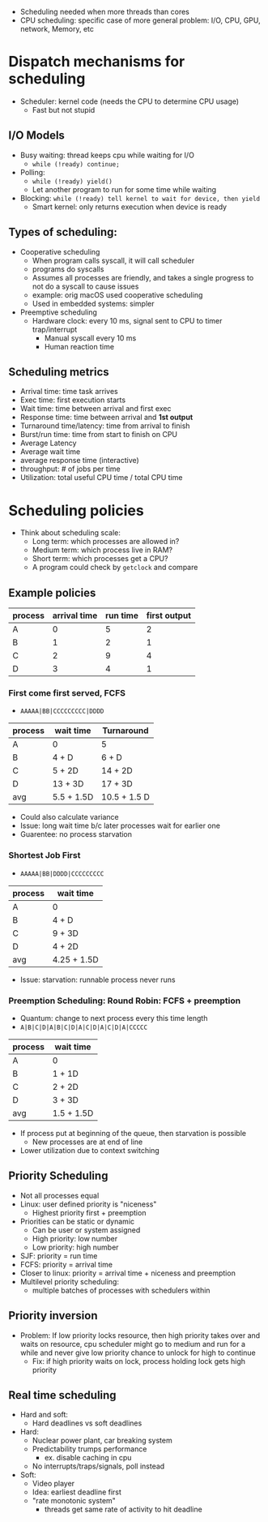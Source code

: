 - Scheduling needed when more threads than cores
- CPU scheduling: specific case of more general problem: I/O, CPU, GPU, network, Memory, etc
# Dispatch mechanisms for scheduling
- Scheduler: kernel code (needs the CPU to determine CPU usage)
	- Fast but not stupid
## I/O Models
- Busy waiting: thread keeps cpu while waiting for I/O
	- `while (!ready) continue;`
- Polling:
	- `while (!ready) yield()`
	- Let another program to run for some time while waiting
- Blocking: `while (!ready) tell kernel to wait for device, then yield`
	- Smart kernel: only returns execution when device is ready
## Types of scheduling:
- Cooperative scheduling
	- When program calls syscall, it will call scheduler
	- programs do syscalls
	- Assumes all processes are friendly, and takes a single progress to not do a syscall to cause issues
	- example: orig macOS used cooperative scheduling
	- Used in embedded systems: simpler
- Preemptive scheduling
	- Hardware clock: every 10 ms, signal sent to CPU to timer trap/interrupt
		- Manual syscall every 10 ms
		- Human reaction time
## Scheduling metrics
- Arrival time: time task arrives
- Exec time: first execution starts
- Wait time: time between arrival and first exec
- Response time: time between arrival and **1st output**
- Turnaround time/latency: time from arrival to finish
- Burst/run time: time from start to finish on CPU
- Average Latency
- Average wait time
- average response time (interactive)
- throughput: # of jobs per time
- Utilization: total useful CPU time / total CPU time
# Scheduling policies
- Think about scheduling scale:
	- Long term: which processes are allowed in?
	- Medium term: which process live in RAM?
	- Short term: which processes get a CPU?
	- A program could check by `getclock` and compare
## Example policies
| process | arrival time | run time | first output |
| -- | -- | -- | -- |
| A | 0 | 5 | 2 |
| B | 1 | 2 | 1 |
| C | 2 | 9 | 4 |
| D | 3 | 4 | 1 |
### First come first served, FCFS
- `AAAAA|BB|CCCCCCCCC|DDDD`

| process | wait time | Turnaround |
| -- | -- | -- |
| A | 0 | 5 |
| B | 4 + D | 6 + D |
| C | 5 + 2D | 14 + 2D |
| D | 13 + 3D | 17 + 3D |
| avg | 5.5 + 1.5D | 10.5 + 1.5 D |
- Could also calculate variance
- Issue: long wait time b/c later processes wait for earlier one
- Guarentee: no process starvation
### Shortest Job First
- `AAAAA|BB|DDDD|CCCCCCCCC`

| process | wait time |
| -- | -- |
| A | 0 | 
| B | 4 + D | 
| C | 9 + 3D |
| D | 4 + 2D |
| avg | 4.25 + 1.5D |

- Issue: starvation: runnable process never runs
### Preemption Scheduling: Round Robin: FCFS + preemption
- Quantum: change to next process every this time length
- `A|B|C|D|A|B|C|D|A|C|D|A|C|D|A|CCCCC`

| process | wait time |
| -- | -- |
| A | 0 | 
| B | 1 + 1D | 
| C | 2 + 2D |
| D | 3 + 3D |
| avg | 1.5 + 1.5D |

- If process put at beginning of the queue, then starvation is possible
	- New processes are at end of line
- Lower utilization due to context switching
## Priority Scheduling
- Not all processes equal
- Linux: user defined priority is "niceness"
	- Highest priority first + preemption
- Priorities can be static or dynamic
	- Can be user or system assigned
	- High priority: low number
	- Low priority: high number
- SJF: priority = run time
- FCFS: priority = arrival time
- Closer to linux: priority = arrival time + niceness and preemption
- Multilevel priority scheduling:
	- multiple batches of processes with schedulers within
## Priority inversion
- Problem: If low priority locks resource, then high priority takes over and waits on resource, cpu scheduler might go to medium and run for a while and never give low priority chance to unlock for high to continue
	- Fix: if high priority waits on lock, process holding lock gets high priority
## Real time scheduling
- Hard and soft:
	- Hard deadlines vs soft deadlines
- Hard:
	- Nuclear power plant, car breaking system
	- Predictability trumps performance
		- ex. disable caching in cpu
	- No interrupts/traps/signals, poll instead
- Soft:
	- Video player
	- Idea: earliest deadline first
	- "rate monotonic system"
		- threads get same rate of activity to hit deadline